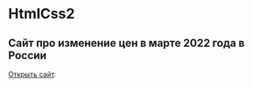 # HtmlCss2

## Сайт про изменение цен в марте 2022 года в России

[Открыть сайт](https://pages.github.com/).
